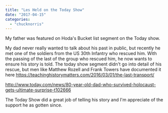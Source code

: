 ```yaml
---
title: "Les Held on the Today Show"
date: "2017-04-15"
categories: 
  - "chucknorris"
---
```


My father was featured on Hoda's Bucket list segment on the Today show.

My dad never really wanted to talk about his past in public, but recently he met one of the soldiers from the US 30th Infantry who rescued him. With the passing of the last of the group who rescued him, he now wants to ensure his story is told. The today show segment didn't go into detail of his rescue, but men like Matthew Rozell and Frank Towers have documented it here https://teachinghistorymatters.com/2016/03/01/the-last-transport/

http://www.today.com/news/80-year-old-dad-who-survived-holocaust-gets-ultimate-surprise-t102666

The Today Show did a great job of telling his story and I'm appreciate of the support he as gotten since.
